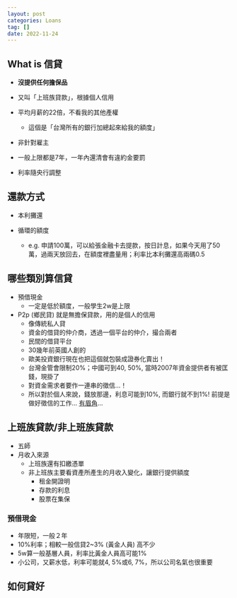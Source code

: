 ```yaml
---
layout: post
categories: Loans
tag: [] 
date: 2022-11-24
---
```






## What is 信貸

- **沒提供任何擔保品**

- 又叫「上班族貸款」，根據個人信用

- 平均月薪的22倍，不看我的其他產權

  - 這個是「台灣所有的銀行加總起來給我的額度」

- 非針對雇主

- 一般上限都是7年，一年內還清會有違約金要罰

- 利率隨央行調整

  

## 還款方式

- 本利攤還

- 循環的額度

  - e.g. 申請100萬，可以給張金融卡去提款，按日計息，如果今天用了50萬，過兩天放回去，在額度裡盡量用；利率比本利攤還高兩碼0.5

    

## 哪些類別算信貸

- 預借現金
  - 一定是低於額度，一般學生2w是上限
- P2p (鄉民貸) 就是無擔保貸款，用的是個人的信用
  - 像傳統私人貸
  - 資金的借貸的仲介商，透過一個平台的仲介，撮合兩者
  - 民間的借貸平台
  - 30幾年前英國人創的
  - 歐美投資銀行現在也把這個就包裝成證券化賣出！
  - 台灣金管會限制20%；中國可到40, 50%, 當時2007年資金提供者有被匡錢，現掛了
  - 對資金需求者要作一連串的徵信…！
  - 所以對於個人來說，錢放那邊，利息可能到10%, 而銀行就不到1%! 前提是做好徵信的工作… <u>有眉角</u>…



## 上班族貸款/非上班族貸款

- 五師
- 月收入來源
  - 上班族還有扣繳憑單
  - 非上班族主要看資產所產生的月收入變化，讓銀行提供額度
    - 租金開證明
    - 存款的利息
    - 股票在集保

### 預借現金

- 年限短，一般２年
- 10%利率；相較一般信貸2~3% (黃金人員) 高不少
- 5w算一般基層人員，利率比黃金人員高可能1%
- 小公司，又薪水低，利率可能就4, 5%或6, 7%，所以公司名氣也很重要



## 如何貸好

